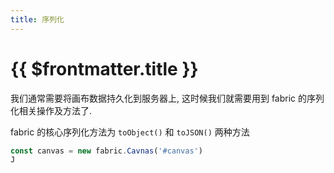 ```yaml
---
title: 序列化
---
```


# {{ $frontmatter.title }}

我们通常需要将画布数据持久化到服务器上, 这时候我们就需要用到 fabric 的序列化相关操作及方法了.

fabric 的核心序列化方法为 `toObject()` 和 `toJSON()` 两种方法

```ts
const canvas = new fabric.Cavnas('#canvas')
J

```

<!-- <script setup>
import SerializationDemo from './demos/Serialization.vue'
</script>

<SerializationDemo /> -->
